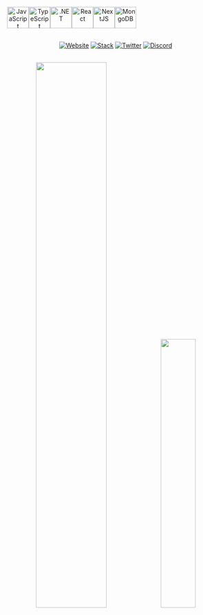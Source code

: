 <div align="center">
  <br />
  <div style="display: flex">
  <img style="width: 50px" src="https://upload.wikimedia.org/wikipedia/commons/6/6a/JavaScript-logo.png" title="JavaScript"/>
  <img style="width: 50px" src="https://seekicon.com/free-icon-download/typescript_2.svg" title="TypeScript" />
  <img style="width: 50px" src="https://upload.wikimedia.org/wikipedia/commons/0/0e/Microsoft_.NET_logo.png" title=".NET" />
  <img style="width: 50px" src="https://upload.wikimedia.org/wikipedia/commons/a/a7/React-icon.svg" title="React"/>
  <img style="width: 50px" src="https://ui-lib.com/blog/wp-content/uploads/2021/12/nextjs-boilerplate-logo.png" title="NextJS"/>
  <img style="width: 50px" src="https://www.svgrepo.com/show/331488/mongodb.svg" title="MongoDB"/>
</div>
<br />

[![Website](https://img.shields.io/badge/Website-ff4055)](https://clew.codes)
[![Stack](https://img.shields.io/badge/Stack-FFA500)](https://stackshare.io/clew/full-stack)
[![Twitter](https://img.shields.io/badge/Twitter-00acee)](https://twitter.com/clewcodes)
[![Discord](https://img.shields.io/badge/Discord-7289da)](https://discordapp.com/users/clew#6069)

<br />

<img style="height: auto%; width: 57%;" class="img" src="https://github-readme-stats.vercel.app/api?username=clew-codes&theme=radical&show_icons=true&border_color=ff4055&bg_color=0D1117&title_color=ff4055&text_color=fff&hide_title=true&count_private=true" />

<img style="height: auto%; width: 40%;" class="img" src="https://github-readme-stats.vercel.app/api/top-langs/?username=clew-codes&theme=radical&langs_count=8&layout=compact&border_color=ff4055&bg_color=0D1117&title_color=ff4055&text_color=fff" />
